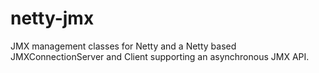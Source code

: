 netty-jmx
=========

JMX management classes for Netty and a Netty based JMXConnectionServer and Client supporting an asynchronous JMX API.